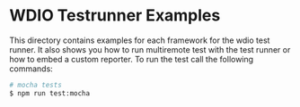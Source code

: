 # WDIO Testrunner Examples

This directory contains examples for each framework for the wdio test runner. It also shows you how to run multiremote test with the test runner or how to embed a custom reporter. To run the test call the following commands:

```sh
# mocha tests
$ npm run test:mocha
```
